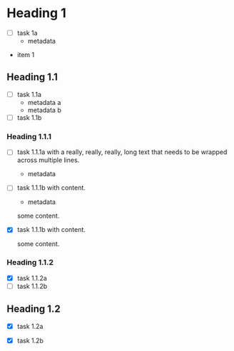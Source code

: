 # Heading 1

- [ ] task 1a
  - metadata
- item 1

## Heading 1.1

- [ ] task 1.1a
  - metadata a
  - metadata b
- [ ] task 1.1b

### Heading 1.1.1

- [ ] task 1.1.1a with a really, really, really, long text that needs to be
      wrapped across multiple lines.
  - metadata
- [ ] task 1.1.1b with content.
  - metadata

  some content.
- [X] task 1.1.1b with content.

  some content.

### Heading 1.1.2

- [x] task 1.1.2a
- [ ] task 1.1.2b

## Heading 1.2

- [x] task 1.2a
- [x] task 1.2b


